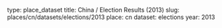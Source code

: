 type: place_dataset
title: China / Election Results (2013)
slug: places/cn/datasets/elections/2013
place: cn
dataset: elections
year: 2013
